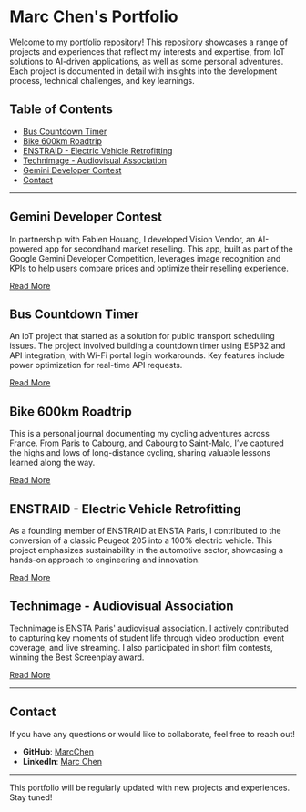 # Marc Chen's Portfolio

Welcome to my portfolio repository! This repository showcases a range of projects and experiences that reflect my interests and expertise, from IoT solutions to AI-driven applications, as well as some personal adventures. Each project is documented in detail with insights into the development process, technical challenges, and key learnings.

## Table of Contents

- [Bus Countdown Timer](#bus-countdown-timer)
- [Bike 600km Roadtrip](#bike-600km-roadtrip)
- [ENSTRAID - Electric Vehicle Retrofitting](#enstraid-electric-vehicle-retrofitting)
- [Technimage - Audiovisual Association](#technimage-audiovisual-association)
- [Gemini Developer Contest](#gemini-developer-contest)
- [Contact](#contact)

---
## Gemini Developer Contest

In partnership with Fabien Houang, I developed Vision Vendor, an AI-powered app for secondhand market reselling. This app, built as part of the Google Gemini Developer Competition, leverages image recognition and KPIs to help users compare prices and optimize their reselling experience.

[Read More](https://marcchen.github.io/posts/gemini-developper-contest/)

## Bus Countdown Timer

An IoT project that started as a solution for public transport scheduling issues. The project involved building a countdown timer using ESP32 and API integration, with Wi-Fi portal login workarounds. Key features include power optimization for real-time API requests.

[Read More](https://marcchen.github.io/posts/bus-countdown-timer)

## Bike 600km Roadtrip

This is a personal journal documenting my cycling adventures across France. From Paris to Cabourg, and Cabourg to Saint-Malo, I’ve captured the highs and lows of long-distance cycling, sharing valuable lessons learned along the way.

[Read More](https://marcchen.github.io/posts/bike/)

## ENSTRAID - Electric Vehicle Retrofitting

As a founding member of ENSTRAID at ENSTA Paris, I contributed to the conversion of a classic Peugeot 205 into a 100% electric vehicle. This project emphasizes sustainability in the automotive sector, showcasing a hands-on approach to engineering and innovation.

[Read More](https://marcchen.github.io/posts/ENSTA/enstraid/)

## Technimage - Audiovisual Association

Technimage is ENSTA Paris' audiovisual association. I actively contributed to capturing key moments of student life through video production, event coverage, and live streaming. I also participated in short film contests, winning the Best Screenplay award.

[Read More](https://marcchen.github.io/posts/ENSTA/Technimage)

---

## Contact

If you have any questions or would like to collaborate, feel free to reach out!

- **GitHub**: [MarcChen](https://github.com/MarcChen)
- **LinkedIn**: [Marc Chen](https://www.linkedin.com/in/chen-marc)

---

This portfolio will be regularly updated with new projects and experiences. Stay tuned!
